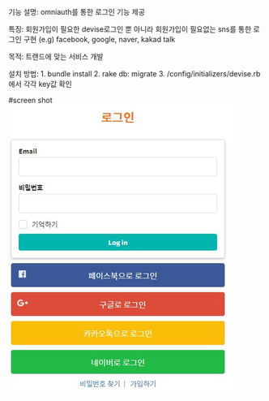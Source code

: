 기능 설명: omniauth를 통한 로그인 기능 제공

특징: 회원가입이 필요한 devise로그인 뿐 아니라 회원가입이 필요없는 sns를 통한 로그인 구현
      (e.g) facebook, google, naver, kakad talk
      
목적: 트랜드에 맞는 서비스 개발

설치 방법: 1. bundle install
           2. rake db: migrate
           3. /config/initializers/devise.rb 에서 각각 key값 확인


#screen shot
![startpage](/app/assets/images/start.JPG)
